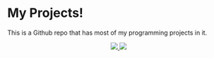 # My Projects!
This is a Github repo that has most of my programming projects in it.

<p align="center">
  <a href="https://github.com/ryanidk/projects">
    <img src="https://img.shields.io/github/last-commit/ryanidk/projects"></img>
  </a>
  <a href="https://github.com/ryanidk/projects/blob/master/LICENSE">
    <img src="https://img.shields.io/badge/license-MIT-brightgreen"></img>
  </a>
</p>
